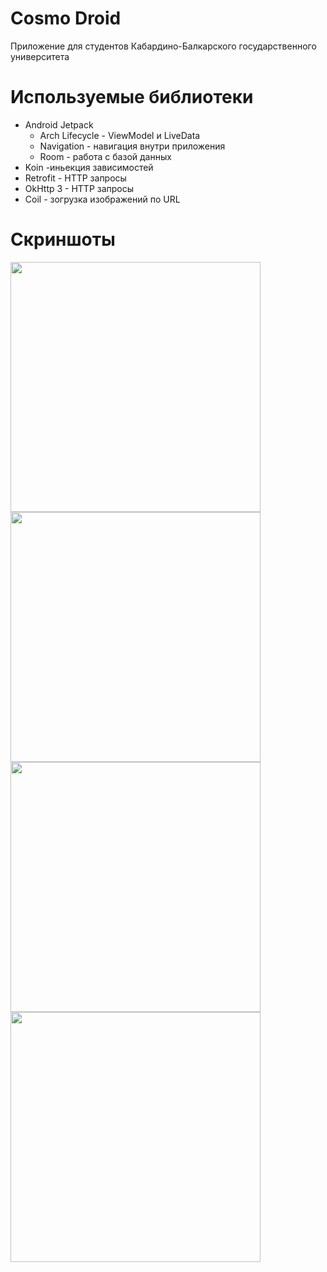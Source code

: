 # Cosmo Droid

Приложение для студентов Кабардино-Балкарского государственного университета

# Используемые библиотеки
* Android Jetpack
    * Arch Lifecycle - ViewModel и LiveData
    * Navigation - навигация внутри приложения
    * Room - работа с базой данных
* Koin -иньекция зависимостей
* Retrofit - HTTP запросы
* OkHttp 3 - HTTP запросы
* Coil - зогрузка изображений по URL


# Скриншоты

<p>
  <img src="screenshotsHome" width="400" />
  <img src="screenshotsFauvorite.png" width="400" />
  <img src="screenshotsBottomSheet.png" width="400" />
  <img src="screenshotsDetail.png" width="400" />
</p>